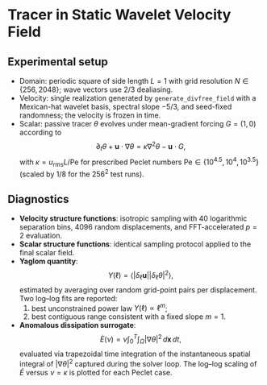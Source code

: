 # Tracer in Static Wavelet Velocity Field

## Experimental setup
- Domain: periodic square of side length $L=1$ with grid resolution $N \in \{256, 2048\}$; wave vectors use 2/3 dealiasing.
- Velocity: single realization generated by `generate_divfree_field` with a Mexican-hat wavelet basis, spectral slope $-5/3$, and seed-fixed randomness; the velocity is frozen in time.
- Scalar: passive tracer $\theta$ evolves under mean-gradient forcing $G=(1,0)$ according to
  $$
  \partial_t \theta + \mathbf{u}\cdot\nabla\theta = \kappa \nabla^2 \theta - \mathbf{u}\cdot G ,
  $$
  with $\kappa = u_{\mathrm{rms}} L / \mathrm{Pe}$ for prescribed Peclet numbers $\mathrm{Pe} \in \{10^{4.5}, 10^{4}, 10^{3.5}\}$ (scaled by $1/8$ for the $256^2$ test runs).

## Diagnostics
- **Velocity structure functions**: isotropic sampling with 40 logarithmic separation bins, $4096$ random displacements, and FFT-accelerated $p=2$ evaluation.
- **Scalar structure functions**: identical sampling protocol applied to the final scalar field.
- **Yaglom quantity**:
  $$
  Y(\ell) = \left\langle \left\lvert \delta_{\ell} \mathbf{u} \right\rvert \left\lvert \delta_{\ell} \theta \right\rvert^2 \right\rangle ,
  $$
  estimated by averaging over random grid-point pairs per displacement. Two log–log fits are reported:
  1. best unconstrained power law $Y(\ell) \propto \ell^{m}$;
  2. best contiguous range consistent with a fixed slope $m=1$.
- **Anomalous dissipation surrogate**:
  $$
  \dot{E}(\nu) = \nu \int_{0}^{T} \int_{\Omega} \left\lvert \nabla \theta \right\rvert^{2} \, d\mathbf{x}\, dt ,
  $$
  evaluated via trapezoidal time integration of the instantaneous spatial integral of $|\nabla\theta|^{2}$ captured during the solver loop. The log–log scaling of $\dot{E}$ versus $\nu = \kappa$ is plotted for each Peclet case.
